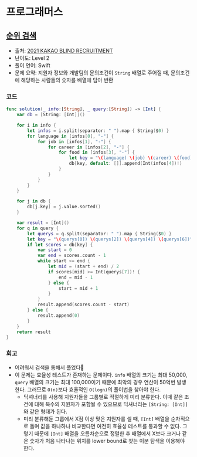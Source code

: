 # 프로그래머스

## [순위 검색](https://programmers.co.kr/learn/courses/30/lessons/72412)

* 출처: [2021 KAKAO BLIND RECRUITMENT](https://tech.kakao.com/2021/01/25/2021-kakao-recruitment-round-1/)
* 난이도: Level 2
* 풀이 언어: Swift
* 문제 요약: 지원자 정보와 개발팀의 문의조건이 `String` 배열로 주어질 때, 문의조건에 해당하는 사람들의 숫자를 배열에 담아 반환

### 코드

```swift
func solution(_ info:[String], _ query:[String]) -> [Int] {
    var db = [String: [Int]]()

    for i in info {
        let infos = i.split(separator: " ").map { String($0) }
        for language in [infos[0], "-"] {
            for job in [infos[1], "-"] {
                for career in [infos[2], "-"] {
                    for food in [infos[3], "-"] {
                        let key = "\(language) \(job) \(career) \(food)"
                        db[key, default: []].append(Int(infos[4])!)
                    }
                }
            }
        }
    }

    for j in db {
        db[j.key] = j.value.sorted()
    }

    var result = [Int]()
    for q in query {
        let querys = q.split(separator: " ").map { String($0) }
        let key = "\(querys[0]) \(querys[2]) \(querys[4]) \(querys[6])"
        if let scores = db[key] {
            var start = 0
            var end = scores.count - 1
            while start <= end {
                let mid = (start + end) / 2
                if scores[mid] >= Int(querys[7])! {
                    end = mid - 1
                } else {
                    start = mid + 1
                }
            }
            result.append(scores.count - start)
        } else {
            result.append(0)
        }
    }
    return result
}
```

### 회고

- 어려워서 검색을 통해서 풀었다🥲
- 이 문제는 효율성 테스트가 존재하는 문제이다. `info` 배열의 크기는 최대 50,000, `query` 배열의 크기는 최대 100,000이기 때문에 최악의 경우 연산이 50억번 발생한다. 그러므로 `O(n)`보다 효율적인 `O(logn)`의 풀이법을 찾아야 한다.
  - 딕셔너리를 사용해 지원자들을 그룹별로 적절하게 미리 분류한다. 이때 같은 조건에 대해 복수의 지원자가 포함될 수 있으므로 딕셔너리는 `[String: [Int]]`와 같은 형태가 된다.
  - 미리 분류해둔 그룹에서 X점 이상 맞은 지원자를 셀 때, `[Int]` 배열을 순차적으로 돌며 값을 하나하나 비교한다면 여전히 효율성 테스트를 통과할 수 없다. 그렇기 때문에 `[Int]` 배열을 오름차순으로 정렬한 후 배열에서 X보다 크거나 같은 숫자가 처음 나타나는 위치를 lower bound로 찾는 이분 탐색을 이용해야 한다.
